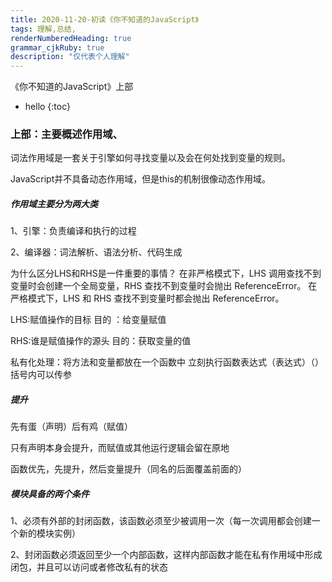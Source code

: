 ```yaml
---
title: 2020-11-20-初读《你不知道的JavaScript》
tags: 理解,总结,
renderNumberedHeading: true
grammar_cjkRuby: true
description: "仅代表个人理解"
---
```


《你不知道的JavaScript》上部

* hello
{:toc}
### 上部：主要概述作用域、

词法作用域是一套关于引擎如何寻找变量以及会在何处找到变量的规则。

JavaScript并不具备动态作用域，但是this的机制很像动态作用域。

##### 作用域主要分为两大类

1、引擎：负责编译和执行的过程

2、编译器：词法解析、语法分析、代码生成

为什么区分LHS和RHS是一件重要的事情？
在非严格模式下，LHS 调用查找不到变量时会创建一个全局变量，RHS 查找不到变量时会抛出 ReferenceError。 在严格模式下，LHS 和 RHS 查找不到变量时都会抛出 ReferenceError。

LHS:赋值操作的目标           目的 ：给变量赋值

RHS:谁是赋值操作的源头   目的：获取变量的值

私有化处理：将方法和变量都放在一个函数中
立刻执行函数表达式（表达式）（）括号内可以传参

##### 提升

先有蛋（声明）后有鸡（赋值）

只有声明本身会提升，而赋值或其他运行逻辑会留在原地

函数优先，先提升，然后变量提升（同名的后面覆盖前面的）

##### 模块具备的两个条件

1、必须有外部的封闭函数，该函数必须至少被调用一次（每一次调用都会创建一个新的模块实例）

2、封闭函数必须返回至少一个内部函数，这样内部函数才能在私有作用域中形成闭包，并且可以访问或者修改私有的状态